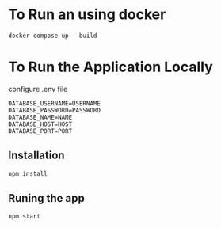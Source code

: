 
# To Run an using docker


```plaintext
docker compose up --build
```

# To Run the Application Locally

configure .env file

```plaintext
DATABASE_USERNAME=USERNAME
DATABASE_PASSWORD=PASSWORD
DATABASE_NAME=NAME
DATABASE_HOST=HOST
DATABASE_PORT=PORT
```

## Installation


```bash
npm install
```

## Runing the app

```bash
npm start
```




